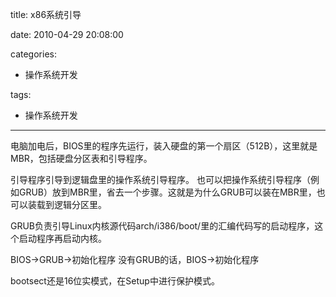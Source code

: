 title: x86系统引导

date: 2010-04-29 20:08:00

categories:
- 操作系统开发

tags:
- 操作系统开发
---

电脑加电后，BIOS里的程序先运行，装入硬盘的第一个扇区（512B），这里就是MBR，包括硬盘分区表和引导程序。

引导程序引导到逻辑盘里的操作系统引导程序。
也可以把操作系统引导程序（例如GRUB）放到MBR里，省去一个步骤。这就是为什么GRUB可以装在MBR里，也可以装载到逻辑分区里。

<!-- more -->

GRUB负责引导Linux内核源代码arch/i386/boot/里的汇编代码写的启动程序，这个启动程序再启动内核。

BIOS->GRUB->初始化程序
没有GRUB的话，BIOS->初始化程序

bootsect还是16位实模式，在Setup中进行保护模式。